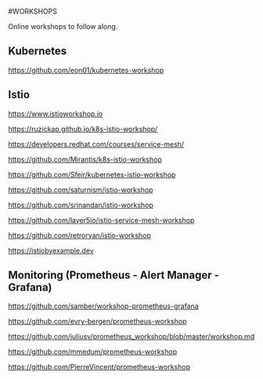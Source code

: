 #WORKSHOPS

Online workshops to follow along.

## Kubernetes 

https://github.com/eon01/kubernetes-workshop



## Istio

https://www.istioworkshop.io

https://ruzickap.github.io/k8s-istio-workshop/

https://developers.redhat.com/courses/service-mesh/

https://github.com/Mirantis/k8s-istio-workshop

https://github.com/Sfeir/kubernetes-istio-workshop

https://github.com/saturnism/istio-workshop

https://github.com/srinandan/istio-workshop

https://github.com/layer5io/istio-service-mesh-workshop

https://github.com/retroryan/istio-workshop

https://istiobyexample.dev

## Monitoring (Prometheus - Alert Manager - Grafana)

https://github.com/samber/workshop-prometheus-grafana

https://github.com/evry-bergen/prometheus-workshop

https://github.com/juliusv/prometheus_workshop/blob/master/workshop.md

https://github.com/mmedum/prometheus-workshop

https://github.com/PierreVincent/prometheus-workshop

